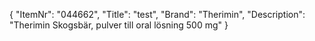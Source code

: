 {
  "ItemNr": "044662",
  "Title": "test",
  "Brand": "Therimin",
  "Description": "Therimin Skogsbär, pulver till oral lösning 500 mg"
}